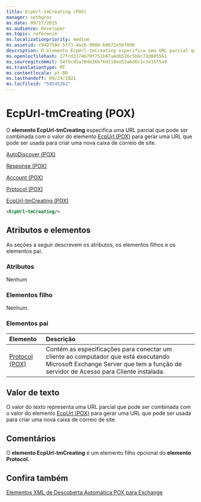 ```yaml
---
title: EcpUrl-tmCreating (POX)
manager: sethgros
ms.date: 09/17/2015
ms.audience: Developer
ms.topic: reference
ms.localizationpriority: medium
ms.assetid: c942758e-5ff3-4acb-9080-b8672e56f696
description: O elemento EcpUrl-tmCreating especifica uma URL parcial que pode ser combinada com o valor do elemento EcpUrl (POX) para gerar uma URL que pode ser usada para criar uma nova caixa de correio de site.
ms.openlocfilehash: 17fcd3174b70f751b07a4d6526c5b0c73d885561
ms.sourcegitcommit: 54f6cd5a704b36b76d110ee53a6d6c1c3e15f5a9
ms.translationtype: MT
ms.contentlocale: pt-BR
ms.lasthandoff: 09/24/2021
ms.locfileid: "59545262"
---
```

# <a name="ecpurl-tmcreating-pox"></a>EcpUrl-tmCreating (POX)

O **elemento EcpUrl-tmCreating** especifica uma URL parcial que pode ser combinada com o valor do elemento [EcpUrl (POX)](ecpurl-pox.md) para gerar uma URL que pode ser usada para criar uma nova caixa de correio de site. 
  
[AutoDiscover (POX)](autodiscover-pox.md)
  
[Response (POX)](response-pox.md)
  
[Account (POX)](account-pox.md)
  
[Protocol (POX)](protocol-pox.md)
  
[EcpUrl-tmCreating (POX)](ecpurl-tmcreating-pox.md)
  
```XML
<EcpUrl-tmCreating/>
```

## <a name="attributes-and-elements"></a>Atributos e elementos

As seções a seguir descrevem os atributos, os elementos filhos e os elementos pai.
  
### <a name="attributes"></a>Atributos

Nenhum
  
### <a name="child-elements"></a>Elementos filho

Nenhum.
  
### <a name="parent-elements"></a>Elementos pai

|**Elemento**|**Descrição**|
|:-----|:-----|
|[Protocol (POX)](protocol-pox.md) <br/> |Contém as especificações para conectar um cliente ao computador que está executando Microsoft Exchange Server que tem a função de servidor de Acesso para Cliente instalada.  <br/> |
   
## <a name="text-value"></a>Valor de texto

O valor do texto representa uma URL parcial que pode ser combinada com o valor do elemento [EcpUrl (POX)](ecpurl-pox.md) para gerar uma URL que pode ser usada para criar uma nova caixa de correio de site. 
  
## <a name="remarks"></a>Comentários

O **elemento EcpUrl-tmCreating** é um elemento filho opcional do **elemento Protocol.** 
  
## <a name="see-also"></a>Confira também



[Elementos XML de Descoberta Automática POX para Exchange](pox-autodiscover-xml-elements-for-exchange.md)

